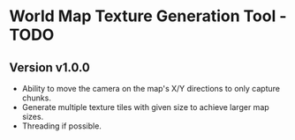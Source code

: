 # World Map Texture Generation Tool - TODO

## Version v1.0.0
* Ability to move the camera on the map's X/Y directions to only capture chunks.
* Generate multiple texture tiles with given size to achieve larger map sizes.
* Threading if possible.
